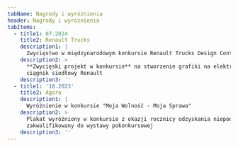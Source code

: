 ```yaml
---
tabName: Nagrody i wyróżnienia
header: Nagrody i wyróżnienia
tabItems:
  - title1: 07.2024
    title2: Renault Trucks
    description1: |
      Zwycięstwo w międzynarodowym konkursie Renault Trucks Design Contest
    description2: >
      **Zwycięski projekt w konkursie** na stworzenie grafiki na elektryczny
      ciągnik siodłowy Renault
    description3: ''
  - title1: '10.2023'
    title2: Agora
    description1: |
      Wyróżnienie w konkursie "Moja Wolność - Moja Sprawa"
    description2: >
      Plakat wyróżniony w konkursie z okazji rocznicy odzyskania niepodległości,
      zakwalifikowany do wystawy pokonkursowej
    description3: ''
---
```


